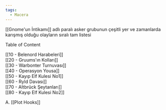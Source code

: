 ```yaml
---  
tags:
  - Macera  
---  
```

  
[[Gnome'un İntikamı]] adlı paralı asker grubunun çeşitli yer ve zamanlarda karışmış olduğu olayların sıralı tam listesi  
  
Table of Content  
  
[[10 - Belenord Harabeleri]]  
[[20 - Gruums'ın Kolları]]  
[[30 - Warbonter Turnuvası]]  
[[40 - Operasyon Yousa]]  
[[50 - Kayıp Elf Kulesi No1]]  
[[60 - Ryld Davası]]  
[[70 - Altbrück Şeytanları]]  
[[80 - Kayıp Elf Kulesi No2]]  
  
A. [[Plot Hooks]]